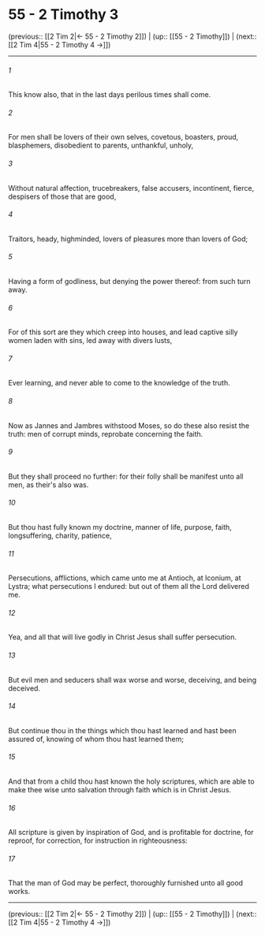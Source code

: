 # 55 - 2 Timothy 3

(previous:: [[2 Tim 2|← 55 - 2 Timothy 2]]) | (up:: [[55 - 2 Timothy]]) | (next:: [[2 Tim 4|55 - 2 Timothy 4 →]])

***


###### 1 
This know also, that in the last days perilous times shall come. 

###### 2 
For men shall be lovers of their own selves, covetous, boasters, proud, blasphemers, disobedient to parents, unthankful, unholy, 

###### 3 
Without natural affection, trucebreakers, false accusers, incontinent, fierce, despisers of those that are good, 

###### 4 
Traitors, heady, highminded, lovers of pleasures more than lovers of God; 

###### 5 
Having a form of godliness, but denying the power thereof: from such turn away. 

###### 6 
For of this sort are they which creep into houses, and lead captive silly women laden with sins, led away with divers lusts, 

###### 7 
Ever learning, and never able to come to the knowledge of the truth. 

###### 8 
Now as Jannes and Jambres withstood Moses, so do these also resist the truth: men of corrupt minds, reprobate concerning the faith. 

###### 9 
But they shall proceed no further: for their folly shall be manifest unto all men, as their's also was. 

###### 10 
But thou hast fully known my doctrine, manner of life, purpose, faith, longsuffering, charity, patience, 

###### 11 
Persecutions, afflictions, which came unto me at Antioch, at Iconium, at Lystra; what persecutions I endured: but out of them all the Lord delivered me. 

###### 12 
Yea, and all that will live godly in Christ Jesus shall suffer persecution. 

###### 13 
But evil men and seducers shall wax worse and worse, deceiving, and being deceived. 

###### 14 
But continue thou in the things which thou hast learned and hast been assured of, knowing of whom thou hast learned them; 

###### 15 
And that from a child thou hast known the holy scriptures, which are able to make thee wise unto salvation through faith which is in Christ Jesus. 

###### 16 
All scripture is given by inspiration of God, and is profitable for doctrine, for reproof, for correction, for instruction in righteousness: 

###### 17 
That the man of God may be perfect, thoroughly furnished unto all good works.

***

(previous:: [[2 Tim 2|← 55 - 2 Timothy 2]]) | (up:: [[55 - 2 Timothy]]) | (next:: [[2 Tim 4|55 - 2 Timothy 4 →]])
